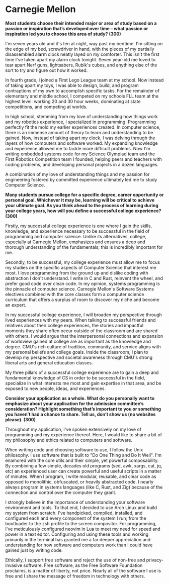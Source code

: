 # Carnegie Mellon

**Most students choose their intended major or area of study based on a passion
or inspiration that’s developed over time – what passion or inspiration led you
to choose this area of study? (300)**

I'm seven years old and it's ten at night, way past my bedtime. I'm sitting on
the edge of my bed, screwdriver in hand, with the pieces of my partially
disassembled alarm clock neatly layed on my comforter. This isn't the first
time I've taken apart my alarm clock tonight. Seven year-old me loved to tear
apart Nerf guns, lightsabers, Rubik's cubes, and anything else of the sort
to try and figure out how it worked.

In fourth grade, I joined a First Lego League team at my school. Now instead of
taking apart my toys, I was able to design, build, and program contraptions of
my own to accomplish specific tasks. For the remainder of elementary and middle
school, I competed on my schools FLL team at the highest level: working 20 and
30 hour weeks, dominating at state competitions, and competing at worlds.

In high school, stemming from my love of understanding how things work and my
robotics experience, I specialized in programming. Programming perfectly fit
the mold my earlier experiences created. In computer science, there is an
immense amount of theory to learn and understanding to be gained. Now, instead
of taking apart my clock, I was delving through the layers of how computers and
software worked. My expanding knowledge and experience allowed me to tackle more
difficult problems. Now I'm writing embedded systems code for my Science
Olympiad team and the First Robotics Competition team I founded, helping peers
and teachers with coding problems, and developing personal projects in a dozen
languages.

A combination of my love of understanding things and my passion for engineering
fostered by committed experience ultimately led me to study Computer Science.

**Many students pursue college for a specific degree, career opportunity or
personal goal. Whichever it may be, learning will be critical to achieve your
ultimate goal. As you think ahead to the process of learning during your
college years, how will you define a successful college experience? (300)**

Firstly, my successful college experience is one where I gain the skills,
knowledge, and experience necessary to be successful in the field of
programming and computer science. Unlike its alternatives, college, especially
at Carnegie Mellon, emphasizes and ensures a deep and thorough understanding of
the fundamentals; this is incredibly important for me. 

Secondly, to be successful, my college experience must allow me to focus my
studies on the specific aspects of Computer Science that interest me most. I
love programming from the ground up and dislike coding with abstraction I don't
understand. I write in C and Rust, reinvent the wheel, and prefer good code
over clean code. In my opinion, systems programming is the pinnacle of computer
science. Carnegie Mellon's Software Systems electives combined with the core
classes form a computer science curriculum that offers a surplus of room to
discover my niche and become an expert.

In my successful college experience, I will broaden my perspective through
lived experiences with my peers. When talking to successful friends and
relatives about their college experiences, the stories and impactful moments
they share often occur outside of the classroom and are shared with others. I
would argue that the interpersonal connections and expansion of worldview
gained at college are as important as the knowledge and degree. CMU's rich
culture of tradition, community, and service aligns with my personal beliefs
and college goals. Inside the classroom, I plan to develop my perspective and
societal awareness through CMU's strong liberal arts and general education
classes.

My three pillars of a successful college experience are to gain a deep and
fundamental knowledge of CS in order to be successful in the field, specialize
in what interests me most and gain expertise in that area, and be exposed to
new people, ideas, and experiences.

**Consider your application as a whole. What do you personally want to
emphasize about your application for the admission committee’s consideration?
Highlight something that’s important to you or something you haven’t had a
chance to share. Tell us, don’t show us (no websites please). (300)**

Throughout my application, I've spoken extensively on my love of programming
and my experience thereof. Here, I would like to share a bit of my philosophy
and ethics related to computers and software.

When writing code and choosing software to use, I follow the Unix philosophy. I
use software that is built to "Do One Thing and Do It Well". I'm enamored with
the core utils and their simple, yet powerful composability. By combining a few
simple, decades old programs (sed, awk, xargs, cat, jq, etc) an experienced
user can create powerful and useful scripts in a matter of minutes. When I
program, I write modular, reusable, and clear code as opposed to monolithic,
obfuscated, or heavily abstracted code. I nearly always program in systems
languages (like C, Rust, and Zig) because of the connection and control over
the computer they grant.

I strongly believe in the importance of understanding your software environment
and tools. To that end, I decided to use Arch Linux and build my system from
scratch. I've handpicked, compiled, installed, and configured each and every
component of the system I run; from the bootloader to the zsh profile to the
screen compositor. For programming, I've meticulously configured neovim in Lua
to meet my need for speed and power in a text editor. Configuring and using
these tools and working primarily in the terminal has granted me a far deeper
appreciation and understanding for how software and computers work than I could
have gained just by writing code.

Ethically, I support free software and reject the use of non-free and
privacy-invasive software. Free software, as the Free Software Foundation
proclaims, is a matter of liberty, not price. Nearly all of the software I use
is free and I share the message of freedom in technology with others.

